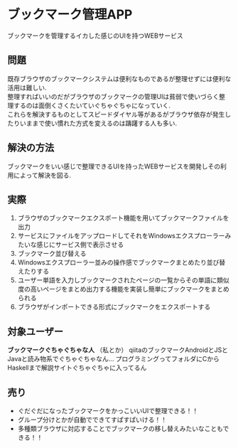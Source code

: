 # ブックマーク管理APP
ブックマークを管理するイカした感じのUIを持つWEBサービス

## 問題
既存ブラウザのブックマークシステムは便利なものであるが整理せずには便利な活用は難しい.  
整理すればいいのだがブラウザのブックマークの管理UIは貧弱で使いづらく整理するのは面倒くさくたいていぐちゃぐちゃになっていく.  
これらを解決するものとしてスピードダイヤル等があるがブラウザ依存が発生したりいままで使い慣れた方式を変えるのは躊躇する人も多い.

## 解決の方法
ブックマークをいい感じで整理できるUIを持ったWEBサービスを開発しその利用によって解決を図る.

## 実際
1. ブラウザのブックマークエクスポート機能を用いてブックマークファイルを出力
1. サービスにファイルをアップロードしてそれをWindowsエクスプローラーみたいな感じにサービス側で表示させる
1. ブックマーク並び替える  
 1. Windowsエクスプローラー並みの操作感でブックマークまとめたり並び替えたりする
 1. ユーザー単語を入力しブックマークされたページの一覧からその単語に類似度の高いページをまとめ出力する機能を実装し簡単にブックマークをまとめられる
1. ブラウザがインポートできる形式にブックマークをエクスポートする


## 対象ユーザー
**ブックマークぐちゃぐちゃな人** （私とか）
qiitaのブックマークAndroidとJSとJavaと読み物系でぐちゃぐちゃなん...
プログラミングってフォルダにCからHaskellまで解説サイトぐちゃぐちゃに入ってるん

## 売り
* ぐだぐだになったブックマークをかっこいいUIで整理できる！！
* グループ分けとかが自動でできてすぱすぱいける！！
* 多種類ブラウザに対応することでブックマークの移し替えみたいなこともできる！！

